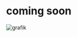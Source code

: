 # coming soon
![grafik](https://github.com/Kenoalpe/Kenoalpe/assets/80706574/646e9c0f-7d77-47d5-8003-4f5daf72bd2c)
